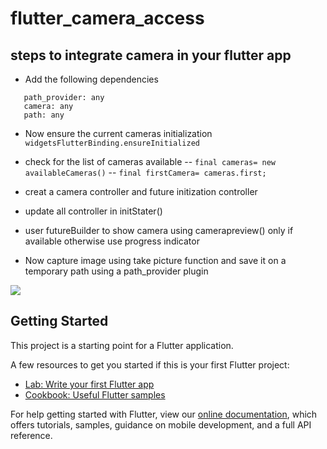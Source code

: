 # flutter_camera_access

## steps to integrate camera in your flutter app
 - Add the following dependencies 
 ```
    path_provider: any
    camera: any
    path: any
 ```
 - Now ensure the current cameras initialization 
      ` widgetsFlutterBinding.ensureInitialized `
      
 - check for the list of cameras available 
       -- `final cameras= new availableCameras()`
       -- `final firstCamera= cameras.first;`
 - creat a camera controller and future initization controller
 - update all controller in initStater()
 - user futureBuilder to show camera using camerapreview() only if available otherwise use progress indicator 
 - Now capture image using take picture function and save it on a temporary path using a path_provider plugin 

![](camera0.gif)
## Getting Started

This project is a starting point for a Flutter application.

A few resources to get you started if this is your first Flutter project:

- [Lab: Write your first Flutter app](https://flutter.dev/docs/get-started/codelab)
- [Cookbook: Useful Flutter samples](https://flutter.dev/docs/cookbook)

For help getting started with Flutter, view our
[online documentation](https://flutter.dev/docs), which offers tutorials,
samples, guidance on mobile development, and a full API reference.
